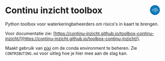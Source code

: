 # Continu inzicht toolbox <img align="right" src="/docs/assets/logo.png" height="32" alt='logo'></img>

Python toolbox voor waterkeringbeheerders om risico's in kaart te brengen.

Voor documentatie zie: [https://continu-inzicht.github.io/toolbox-continu-inzicht/](https://continu-inzicht.github.io/toolbox-continu-inzicht/).

Maakt gebruik van [pixi](https://pixi.sh/latest/) om de conda environment te beheren. Zie `CONTRIBUTING.md` voor uitleg hoe je hier mee aan de slag kan.
